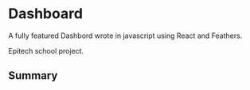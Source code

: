 # Dashboard

A fully featured Dashbord wrote in javascript using React and Feathers.

Epitech school project.

## Summary
